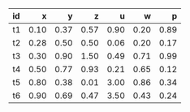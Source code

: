 |id  |     x|     y|     z|     u|     w|     p|
|:---|-----:|-----:|-----:|-----:|-----:|-----:|
|t1  |  0.10|  0.37|  0.57|  0.90|  0.20|  0.89|
|t2  |  0.28|  0.50|  0.50|  0.06|  0.20|  0.17|
|t3  |  0.30|  0.90|  1.50|  0.49|  0.71|  0.99|
|t4  |  0.50|  0.77|  0.93|  0.21|  0.65|  0.12|
|t5  |  0.80|  0.38|  0.01|  3.00|  0.86|  0.34|
|t6  |  0.90|  0.69|  0.47|  3.50|  0.43|  0.24|
